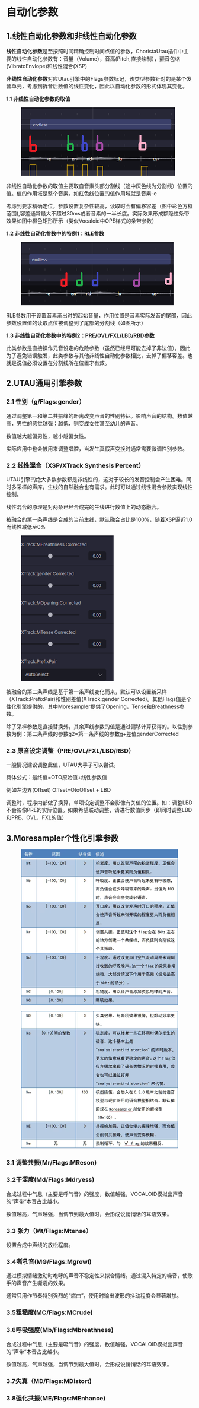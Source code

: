 # 自动化参数

## 1.线性自动化参数和非线性自动化参数

**线性自动化参数**是至按照时间精确控制时间点值的参数，ChoristaUtau插件中主要的线性自动化参数有：音量（Volume），音高(Pitch,直接绘制），颤音包络(VibratoEnvlope)和线性混合(XSP)

**非线性自动化参数**对应Utau引擎中的Flags参数标记，该类型参数针对的是某个发音单元，考虑到拆音后数值的线性变化，因此以自动化参数的形式体现其变化。

**1.1 非线性自动化参数的取值**

<figure><img src=".gitbook/assets/图片 (13).png" alt=""><figcaption></figcaption></figure>

非线性自动化参数的取值主要取自音素头部分割线（途中灰色线为分割线）位置的值。值的作用域是整个音素。如红色线位置的值作用域就是音素-e

考虑到要求精确定位，参数设置复杂性较高，读取时会有偏移容差（图中彩色方框范围),容差通常最大不超过30ms或者音素的一半长度。实际效果形成额隐性条带效果如图中橙色矩形所示（类似Vocaloid中OPE样式的条带参数）

**1.2 非线性自动化参数中的特例1：RLE参数**

<figure><img src=".gitbook/assets/图片 (15).png" alt=""><figcaption></figcaption></figure>

RLE参数用于设置音素渐出时的起始音量，作用位置是音素实际发音的尾部，因此参数设置值的读取点位被调整到了尾部的分割线（如图所示）

**1.3 非线性自动化参数中的特例2：PRE/OVL/FXL/LBD/RBD参数**

此类参数是直接操作元音设定的危险参数（虽然已经尽可能去掉了非法值），因此为了避免错误触发，此类参数与其他非线性自动化参数相比，去掉了偏移容差。也就是说值必须设置在分割线所在位置才有效。

## 2.UTAU通用引擎参数

### 2.1 性别（g/Flags:gender）

通过调整第一和第二共振峰的距离改变声音的性别特征。影响声音的结构。数值越高，男性的感觉越强；越低，则变成女性甚至幼儿的声音。

数值越大越偏男性，越小越偏女性。

实际应用中也会被用来调整唱腔，当发生真假声变换时通常需要微调性别参数。

### 2.2 线性混合（XSP/XTrack Synthesis Percent）

UTAU引擎的绝大多数参数都是非线性的，这对于较长的发音控制会产生困难。同时多采样的声库，生线的自然融合也有需求。此时可以通过线性混合参数实现线性控制。

线性混合的原理是对两条已经合成完的生线进行数值上的动态融合。

被融合的第一条声线是合成的当前生线，默认融合占比是100%，随着XSP逼近1.0而线性减低至0%

<figure><img src=".gitbook/assets/图片 (16).png" alt=""><figcaption></figcaption></figure>

被融合的第二条声线是基于第一条声线变化而来，默认可以设置新采样（XTrack:PrefixPair)和性别差值(XTrack:gender Corrected)。其他Flags值是个性化引擎提供的，其中Moresampler提供了Opening，Tense和Breathness参数。

除了采样参数是直接替换外，其余声线参数的值是通过偏移计算获得的。以性别参数为例：第二条声线的参数g2=第一条声线的参数g+差值genderCorrected

### 2.3 原音设定调整（**PRE/OVL/FXL/LBD/RBD**）

一般情况建议调整此值，UTAU大手子可以尝试。

具体公式：最终值=OTO原始值+线性参数值

例如左边界(Offset)   Offset=OtoOffset + LBD

调整时，程序内部做了换算，单项设定调整不会影像有关值的位置。如：调整LBD不会影像PRE的实际位置。如果希望联动调整，请进行数值同步（即同时调整LBD和PRE、OVL、FXL的值）

## 3.Moresampler个性化引擎参数

<figure><img src=".gitbook/assets/图片 (17).png" alt=""><figcaption></figcaption></figure>

<figure><img src=".gitbook/assets/图片 (18).png" alt=""><figcaption></figcaption></figure>

### 3.1 调整共振(Mr/Flags:MReson)

### 3.2干涩度(Md/Flags:Mdryess)

合成过程中气息（主要是呼气音）的强度，数值越强，VOCALOID模拟出声音的”声带“本音占比越小。

数值越高，气声越强，当调节到最大值时，会形成说悄悄话的耳语效果。

### 3.3 张力（Mt/Flags:Mtense）

设置合成中声线的放松程度。

### 3.4嘶吼音(MG/Flags:Mgrowl)

通过模拟情绪激动时咆哮的声音不稳定性来拟合情绪。通过混入特定的噪音，使歌手的声音产生嘶吼的效果。

通常只用作节奏特别强烈的“燃曲”，使用时输出波形的抖动程度会显著增加。

### 3.5粗糙度(MC/Flags:MCrude)

### 3.6呼吸强度(Mb/Flags:Mbreathness)

合成过程中气息（主要是吸气音）的强度，数值越强，VOCALOID模拟出声音的”声带“本音占比越小。

数值越高，气声越强，当调节到最大值时，会形成说悄悄话的耳语效果。

### 3.7失真（MD/Flags:MDistort)

### 3.8强化共振(ME/Flags:MEnhance)

###
